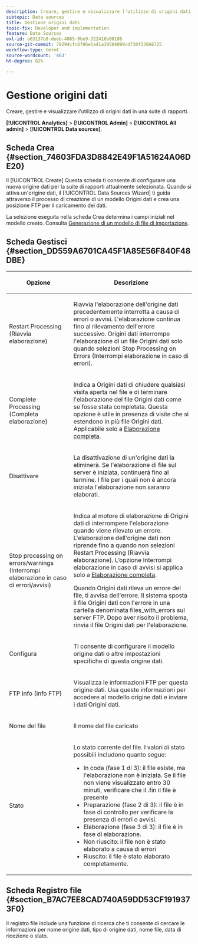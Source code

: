 ```yaml
---
description: Creare, gestire e visualizzare l'utilizzo di origini dati in una suite di rapporti.
subtopic: Data sources
title: Gestione origini dati
topic-fix: Developer and implementation
feature: Data Sources
exl-id: a63137b8-deeb-4865-9be9-322416b00186
source-git-commit: 79294cfc6f86e5a41a39504099cd730f53668725
workflow-type: tm+mt
source-wordcount: '463'
ht-degree: 82%

---
```


# Gestione origini dati

Creare, gestire e visualizzare l&#39;utilizzo di origini dati in una suite di rapporti.

**[!UICONTROL Analytics]** > **[!UICONTROL Admin]** > **[!UICONTROL All admin]** > **[!UICONTROL Data sources]**.

## Scheda Crea {#section_74603FDA3D8842E49F1A51624A06DE20}

Il [!UICONTROL Create] Questa scheda ti consente di configurare una nuova origine dati per la suite di rapporti attualmente selezionata. Quando si attiva un&#39;origine dati, il [!UICONTROL Data Sources Wizard] ti guida attraverso il processo di creazione di un modello Origini dati e crea una posizione FTP per il caricamento dei dati.

La selezione eseguita nella scheda Crea determina i campi iniziali nel modello creato. Consulta [Generazione di un modello di file di importazione](/help/import/c-data-sources/datasrc-template/t-datasrc-creating-data-sources-file.md).

## Scheda Gestisci {#section_DD559A6701CA45F1A85E56F840F48DBE}

<table id="table_F74696EC855441328CFE0BF49C20D9B0"> 
 <thead> 
  <tr> 
   <th colname="col1" class="entry"> <p>Opzione </p> </th> 
   <th colname="col2" class="entry"> <p>Descrizione </p> </th> 
  </tr> 
 </thead>
 <tbody> 
  <tr> 
   <td colname="col1"> <p>Restart Processing (Riavvia elaborazione) </p> </td> 
   <td colname="col2"> <p>Riavvia l'elaborazione dell'origine dati precedentemente interrotta a causa di errori o avvisi. L'elaborazione continua fino al rilevamento dell'errore successivo. Origini dati interrompe l'elaborazione di un file Origini dati solo quando selezioni <span class="uicontrol">Stop Processing on Errors</span> (Interrompi elaborazione in caso di errori). </p> </td> 
  </tr> 
  <tr> 
   <td colname="col1"> <p>Complete Processing (Completa elaborazione) </p> </td> 
   <td colname="col2"> <p>Indica a Origini dati di chiudere qualsiasi visita aperta nel file e di terminare l'elaborazione del file Origini dati come se fosse stata completata. Questa opzione è utile in presenza di visite che si estendono in più file Origini dati. Applicabile solo a <a href="/help/import/c-data-sources/c-datasrc-types/datasrc-full-processing.md"   > Elaborazione completa</a>. </p> </td> 
  </tr> 
  <tr> 
   <td colname="col1"> <p>Disattivare </p> </td> 
   <td colname="col2"> <p> La disattivazione di un'origine dati la eliminerà. Se l'elaborazione di file sul server è iniziata, continuerà fino al termine. I file per i quali non è ancora iniziata l'elaborazione non saranno elaborati. </p> </td> 
  </tr> 
  <tr> 
   <td colname="col1"> <p>Stop processing on errors/warnings (Interrompi elaborazione in caso di errori/avvisi) </p> </td> 
   <td colname="col2"> <p> Indica al motore di elaborazione di Origini dati di interrompere l'elaborazione quando viene rilevato un errore. L'elaborazione dell'origine dati non riprende fino a quando non selezioni Restart Processing (Riavvia elaborazione). L’opzione Interrompi elaborazione in caso di avvisi si applica solo a <a href="/help/import/c-data-sources/c-datasrc-types/datasrc-full-processing.md"   > Elaborazione completa</a>. </p> <p>Quando Origini dati rileva un errore del file, ti avvisa dell'errore. Il sistema sposta il file Origini dati con l'errore in una cartella denominata <span class="filepath">files_with_errors</span> sul server FTP. Dopo aver risolto il problema, rinvia il file Origini dati per l'elaborazione. </p> </td> 
  </tr> 
  <tr> 
   <td colname="col1"> <p>Configura </p> </td> 
   <td colname="col2"> <p>Ti consente di configurare il modello origine dati o altre impostazioni specifiche di questa origine dati. </p> </td> 
  </tr> 
  <tr> 
   <td colname="col1"> <p>FTP Info (Info FTP) </p> </td> 
   <td colname="col2"> <p>Visualizza le informazioni FTP per questa origine dati. Usa queste informazioni per accedere al modello origine dati e inviare i dati Origini dati. </p> </td> 
  </tr> 
  <tr> 
   <td colname="col1"> <p>Nome del file </p> </td> 
   <td colname="col2"> <p>Il nome del file caricato </p> </td> 
  </tr> 
  <tr> 
   <td colname="col1"> <p>Stato </p> </td> 
   <td colname="col2"> <p> Lo stato corrente del file. I valori di stato possibili includono quanto segue: </p> 
    <ul id="ul_56A0BF8C1BE249F6BB39B0D11DA3997F"> 
     <li id="li_BAB359E08EDE4E0298C0362258789603">In coda (fase 1 di 3): il file esiste, ma l'elaborazione non è iniziata. Se il file non viene visualizzato entro 30 minuti, verificare che il <span class="filepath"> .fin</span> il file è presente </li> 
     <li id="li_A09A14F42CB74F01B694799740B3DA17">Preparazione (fase 2 di 3): il file è in fase di controllo per verificare la presenza di errori o avvisi. </li> 
     <li id="li_793FDCDB64CF434D82CAF5B6E9BDE557">Elaborazione (fase 3 di 3): il file è in fase di elaborazione. </li> 
     <li id="li_1D8C4B241FF0453EAF7DDFD8354C5573">Non riuscito: il file non è stato elaborato a causa di errori </li> 
     <li id="li_A52507602FB4492B83A70AF6449A539A">Riuscito: il file è stato elaborato completamente. </li> 
    </ul> </td> 
  </tr> 
 </tbody> 
</table>

## Scheda Registro file {#section_B7AC7EE8CAD740A59DD53CF1919373F0}

Il registro file include una funzione di ricerca che ti consente di cercare le informazioni per nome origine dati, tipo di origine dati, nome file, data di ricezione o stato.
